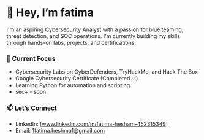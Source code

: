 # 👋 Hey, I’m fatima

I'm an aspiring Cybersecurity Analyst with a passion for blue teaming, threat detection, and SOC operations. I'm currently building my skills through hands-on labs, projects, and certifications.

### 🚀 Current Focus
- Cybersecurity Labs on CyberDefenders, TryHackMe, and Hack The Box
- Google Cybersecurity Certificate (Completed ✅)
- Learning Python for automation and scripting
- sec+ - soon

### 📫 Let’s Connect
- LinkedIn: [www.linkedin.com/in/fatima-hesham-452315349]
- Email: 1fatima.heshma1@gmail.com


